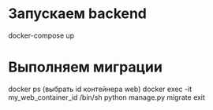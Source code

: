 # Запускаем backend
docker-compose up 

# Выполняем миграции
docker ps (выбрать id контейнера web)
docker exec -it my_web_container_id /bin/sh
python manage.py migrate
exit
